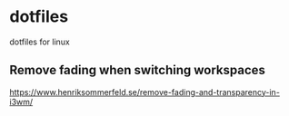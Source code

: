# dotfiles
dotfiles for linux

## Remove fading when switching workspaces
https://www.henriksommerfeld.se/remove-fading-and-transparency-in-i3wm/